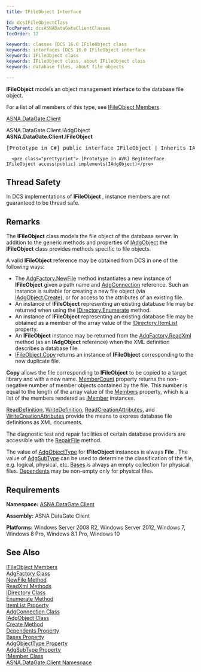 ```yaml
---
title: IFileObject Interface

Id: dcsIFileObjectClass
TocParent: dcsASNADataGateClientClasses
TocOrder: 12

keywords: classes [DCS 16.0 IFileObject class
keywords: interfaces [DCS 16.0 IFileObject interface
keywords: IFileObject class
keywords: IFileObject class, about IFileObject class
keywords: database files, about file objects

---
```


<span> **IFileObject** </span> models an object management interface to the database file object. 

For a list of all members of this type, see [IFileObject Members](ifile-object-members.html).

[ASNA.DataGate.Client](datagate-client-namespace.html) 

ASNA.DataGate.Client.IAdgObject<br /> **ASNA.DataGate.Client.<span>IFileObject</span>** 
<pre class="prettyprint">
[Prototype in C#] public interface IFileObject | Inherits IAdgObject</pre>
      <pre class="prettyprint"> [Prototype in AVR] BegInterface IFileObject access(public) implements(IAdgObject)</pre>

## Thread Safety

In DCS implementations of **IFileObject** , instance members are not guaranteed to be thread safe.
## Remarks

The **IFileObject** class models the file object of the database server. In addition to the generic methods and properties of [ IAdgObject](iadg-object-class.html) the **IFileObject** class provides methods specific to file objects. 

A valid **IFileObject** reference may be obtained from DCS in one of the following ways:

- The [AdgFactory.NewFile](adg-factory-class-new-file-method.html) method instantiates a new instance of **IFileObject** given a path name and [AdgConnection](adg-connection-class.html) reference. Such an instance is suitable for creating a new file object (via [ IAdgObject.Create](iadg-object-class-create-method.html)), or for access to the attributes of an existing file.
- An instance of **IFileObject** representing an existing database file may be returned when using the [ IDirectory.Enumerate](idirectory-class-enumerate-method.html) method.
- An instance of **IFileObject** representing an existing database file may be obtained as a member of the array value of the [ IDirectory.ItemList](idirectory-class-item-list-property.html) property.
- An **IFileObject** instance may be returned from the [ AdgFactory.ReadXml](adg-factory-class-read-xml-methods.html) method (as an **IAdgObject** reference) when the XML definition describes a database file.
- [IFileObject.Copy](ifile-object-class-copy-method.html) returns an instance of **IFileObject** corresponding to the new duplicate file.

**Copy** allows the file corresponding to **IFileObject** to be copied to a target library and with a new name. [ MemberCount](ifile-object-class-member-count-property.html) property returns the non-negative number of member objects contained by the file. This number is equal to the length of the array value of the [Members](ifile-object-class-members-property.html) property, which is a list of the members rendered as [IMember](imember-class.html) instances.

[ReadDefinition](ifile-object-class-read-definition-method.html), [ WriteDefinition](ifile-object-class-write-definition-method.html), [ ReadCreationAttributes](ifile-object-class-read-creation-attributes-method.html), and [ WriteCreationAttributes](ifile-object-class-write-creation-attributes-method.html) provide the means to express database file definitions as XML documents.

The diagnostic test and repair facilities of certain database providers are accessible with the [RepairFile](ifile-object-class-repair-file-method.html) method.

The value of [AdgObjectType](iadg-object-class-adg-object-type-property.html) for **IFileObject** instances is always **File** . The value of [AdgSubType](iadg-object-class-adg-subtype-property.html) can be used to determine the classification of the file, e.g. logical, physical, etc. [Bases](iadg-object-class-bases-property.html) is always an empty collection for physical files. [Dependents](iadg-object-class-dependents-property.html) may be non-empty only for physical files.
## Requirements

**Namespace:** [ASNA.DataGate.Client](datagate-client-namespace.html) 

**Assembly:** ASNA DataGate Client

**Platforms:** Windows Server 2008 R2, Windows Server 2012, Windows 7, Windows 8 Pro, Windows 8.1 Pro, Windows 10
## See Also


[IFileObject Members](ifile-object-members.html)
      <br />
[AdgFactory Class](adg-factory-class.html)
      <br />
[NewFile Method](adg-factory-class-new-file-method.html)
      <br />
[ReadXml Methods](adg-factory-class-read-xml-methods.html)
      <br />
[IDirectory Class](idirectory-class.html)
      <br />
[Enumerate Method](idirectory-class-enumerate-method.html)
      <br />
[ItemList Property](idirectory-class-item-list-property.html)
      <br />
[AdgConnection Class](adg-connection-class.html)
      <br />
[IAdgObject Class](iadg-object-class.html)
      <br />
[Create Method](iadg-object-class-create-method.html)
      <br />
[Dependents Property](iadg-object-class-dependents-property.html)
      <br />
[Bases Property](iadg-object-class-bases-property.html)
      <br />
[AdgObjectType Property](iadg-object-class-adg-object-type-property.html)
      <br />
[AdgSubType Property](iadg-object-class-adg-subtype-property.html)
      <br />
[IMember Class](imember-class.html)
      <br />
[ASNA.DataGate.Client Namespace](datagate-client-namespace.html)

